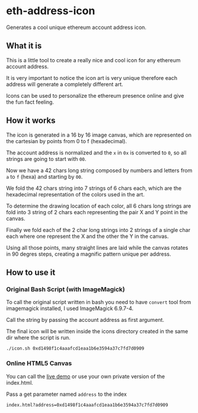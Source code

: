 # eth-address-icon

Generates a cool unique ethereum account address icon.

## What it is

This is a little tool to create a really nice and cool icon for any ethereum account address.

It is very important to notice the icon art is very unique therefore each address will generate a completely different art.

Icons can be used to personalize the ethereum presence online and give the fun fact feeling.

## How it works

The icon is generated in a 16 by 16 image canvas, which are represented on the cartesian by points from 0 to f (hexadecimal).

The account address is normalized and the `x` in `0x` is converted to `0`, so all strings are going to start with `00`.

Now we have a 42 chars long string composed by numbers and letters from `a`  to `f` (hexa) and starting by `00`.

We fold the 42 chars string into 7 strings of 6 chars each, which are the hexadecimal representation of the colors used in the art.

To determine the drawing location of each color, all 6 chars long strings are fold into 3 string of 2 chars each representing the pair X and Y point in the canvas.

Finally we fold each of the 2 char long strings into 2 strings of a single char each where one represent the X and the other the Y in the canvas.

Using all those points, many straight lines are laid while the canvas rotates in 90 degres steps, creating a magnific pattern unique per address.

## How to use it

### Original Bash Script (with ImageMagick)

To call the original script written in bash you need to have `convert` tool from imagemagick installed, I used ImageMagick 6.9.7-4.

Call the string by passing the account address as first argument.

The final icon will be written inside the icons directory created in the same dir where the script is run.

```shell
./icon.sh 0xd1498f1c4aaafcd1eaa1b6e3594a37c7fd7d0909
```

### Online HTML5 Canvas

You can call the [live demo](http://highlinux.com/eth-address-icon/?address=0xd1498f1c4aaafcd1eaa1b6e3594a37c7fd7d0909) or use your own private version of the index.html.

Pass a get parameter named `address` to the index

```shell
index.html?address=0xd1498f1c4aaafcd1eaa1b6e3594a37c7fd7d0909
```
